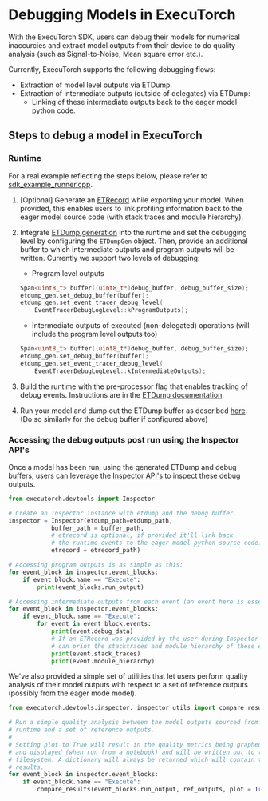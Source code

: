 # Debugging Models in ExecuTorch

With the ExecuTorch SDK, users can debug their models for numerical inaccurcies and extract model outputs from their device to do quality analysis (such as Signal-to-Noise, Mean square error etc.).

Currently, ExecuTorch supports the following debugging flows:
- Extraction of model level outputs via ETDump.
- Extraction of intermediate outputs (outside of delegates) via ETDump:
  - Linking of these intermediate outputs back to the eager model python code.


## Steps to debug a model in ExecuTorch

### Runtime
For a real example reflecting the steps below, please refer to [sdk_example_runner.cpp](https://github.com/pytorch/executorch/blob/main/examples/sdk/sdk_example_runner/sdk_example_runner.cpp).

1. [Optional] Generate an [ETRecord](./sdk-etrecord.rst) while exporting your model. When provided, this enables users to link profiling information back to the eager model source code (with stack traces and module hierarchy).
2. Integrate [ETDump generation](./sdk-etdump.md) into the runtime and set the debugging level by configuring the `ETDumpGen` object. Then, provide an additional buffer to which intermediate outputs and program outputs will be written. Currently we support two levels of debugging:
    - Program level outputs
    ```C++
    Span<uint8_t> buffer((uint8_t*)debug_buffer, debug_buffer_size);
    etdump_gen.set_debug_buffer(buffer);
    etdump_gen.set_event_tracer_debug_level(
        EventTracerDebugLogLevel::kProgramOutputs);
    ```

    - Intermediate outputs of executed (non-delegated) operations (will include the program level outputs too)
    ```C++
    Span<uint8_t> buffer((uint8_t*)debug_buffer, debug_buffer_size);
    etdump_gen.set_debug_buffer(buffer);
    etdump_gen.set_event_tracer_debug_level(
        EventTracerDebugLogLevel::kIntermediateOutputs);
    ```
3. Build the runtime with the pre-processor flag that enables tracking of debug events. Instructions are in the [ETDump documentation](./sdk-etdump.md).
4. Run your model and dump out the ETDump buffer as described [here](./sdk-etdump.md). (Do so similarly for the debug buffer if configured above)


### Accessing the debug outputs post run using the Inspector API's
Once a model has been run, using the generated ETDump and debug buffers, users can leverage the [Inspector API's](./sdk-inspector.rst) to inspect these debug outputs.

```python
from executorch.devtools import Inspector

# Create an Inspector instance with etdump and the debug buffer.
inspector = Inspector(etdump_path=etdump_path,
            buffer_path = buffer_path,
            # etrecord is optional, if provided it'll link back
            # the runtime events to the eager model python source code.
            etrecord = etrecord_path)

# Accessing program outputs is as simple as this:
for event_block in inspector.event_blocks:
    if event_block.name == "Execute":
        print(event_blocks.run_output)

# Accessing intermediate outputs from each event (an event here is essentially an instruction that executed in the runtime).
for event_block in inspector.event_blocks:
    if event_block.name == "Execute":
        for event in event_block.events:
            print(event.debug_data)
            # If an ETRecord was provided by the user during Inspector initialization, users
            # can print the stacktraces and module hierarchy of these events.
            print(event.stack_traces)
            print(event.module_hierarchy)
```

We've also provided a simple set of utilities that let users perform quality analysis of their model outputs with respect to a set of reference outputs (possibly from the eager mode model).


```python
from executorch.devtools.inspector._inspector_utils import compare_results

# Run a simple quality analysis between the model outputs sourced from the
# runtime and a set of reference outputs.
#
# Setting plot to True will result in the quality metrics being graphed
# and displayed (when run from a notebook) and will be written out to the
# filesystem. A dictionary will always be returned which will contain the
# results.
for event_block in inspector.event_blocks:
    if event_block.name == "Execute":
        compare_results(event_blocks.run_output, ref_outputs, plot = True)
```
